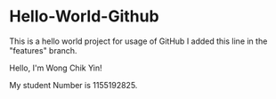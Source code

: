 # Hello-World-Github
This is a hello world project for usage of GitHub
I added this line in the "features" branch.

Hello, I'm Wong Chik Yin!

My student Number is 1155192825.
